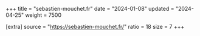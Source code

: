 +++
title = "sebastien-mouchet.fr"
date = "2024-01-08"
updated = "2024-04-25"
weight = 7500

[extra]
source = "https://sebastien-mouchet.fr/"
ratio = 18
size = 7
+++
